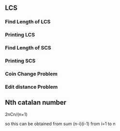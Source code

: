 ## LCS
### Find Length of LCS
### Printing LCS
### Find Length of SCS
### Printing SCS
### Coin Change Problem
### Edit distance Problem


## Nth catalan number
2nCn/(n+1)

so this can be obtained from sum (n-i)(i-1) from i=1 to n

## 
